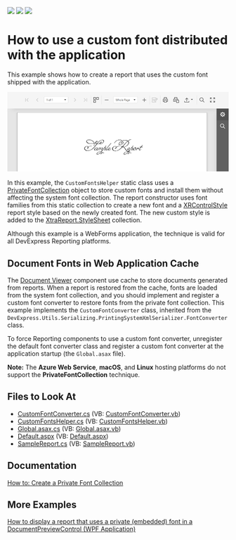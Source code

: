 <!-- default badges list -->
![](https://img.shields.io/endpoint?url=https://codecentral.devexpress.com/api/v1/VersionRange/128603777/2022.1)
[![](https://img.shields.io/badge/Open_in_DevExpress_Support_Center-FF7200?style=flat-square&logo=DevExpress&logoColor=white)](https://supportcenter.devexpress.com/ticket/details/E5198)
[![](https://img.shields.io/badge/📖_How_to_use_DevExpress_Examples-e9f6fc?style=flat-square)](https://docs.devexpress.com/GeneralInformation/403183)
<!-- default badges end -->

# How to use a custom font distributed with the application

This example shows how to create a report that uses the custom font shipped with the application.

![Report with Custom Fonts](./Images/report-with-custom-fonts.png)

In this example, the `CustomFontsHelper` static class uses a [PrivateFontCollection](https://docs.microsoft.com/en-us/dotnet/api/system.drawing.text.privatefontcollection) object to store custom fonts and install them without affecting the system font collection. The report constructor uses font families from this static collection to create a new font and a [XRControlStyle](https://docs.devexpress.com/XtraReports/DevExpress.XtraReports.UI.XRControlStyle) report style based on the newly created font. The new custom style is added to the [XtraReport.StyleSheet](https://docs.devexpress.com/XtraReports/DevExpress.XtraReports.UI.XtraReport.StyleSheet) collection.

Although this example is a WebForms application, the technique is valid for all DevExpress Reporting platforms.

## Document Fonts in Web Application Cache

The [Document Viewer](https://docs.devexpress.com/XtraReports/17738/create-end-user-reporting-applications/web-reporting/asp-net-webforms-reporting/document-viewer) component use cache to store documents generated from reports. When a report is restored from the cache, fonts are loaded from the system font collection, and you should implement and register a custom font converter to restore fonts from the private font collection. This example implements the `CustomFontConverter` class, inherited from the `DevExpress.Utils.Serializing.PrintingSystemXmlSerializer.FontConverter` class. 
 
To force Reporting components to use a custom font converter, unregister the default font converter class and register a custom font converter at the application startup (the `Global.asax` file).

**Note:** The **Azure Web Service**, **macOS**, and **Linux** hosting platforms do not support the **PrivateFontCollection** technique.

## Files to Look At  

- [CustomFontConverter.cs](CS/E5198/CustomFontConverter.cs) (VB: [CustomFontConverter.vb](VB/E5198/CustomFontConverter.vb))  
- [CustomFontsHelper.cs](CS/E5198/CustomFontsHelper.cs) (VB: [CustomFontsHelper.vb](VB/E5198/CustomFontsHelper.vb)) 
- [Global.asax.cs](CS/E5198/Global.asax.cs) (VB: [Global.asax.vb](VB/E5198/Global.asax.vb)) 
- [Default.aspx](CS/E5198/Default.aspx) (VB: [Default.aspx](VB/E5198/Default.aspx))  
- [SampleReport.cs](CS/E5198/SampleReport.cs) (VB: [SampleReport.vb](VB/E5198/SampleReport.vb))  
  
## Documentation
[How to: Create a Private Font Collection](https://docs.microsoft.com/en-us/dotnet/desktop/winforms/advanced/how-to-create-a-private-font-collection)

## More Examples
[How to display a report that uses a private (embedded) font in a DocumentPreviewControl (WPF Application)](https://supportcenter.devexpress.com/ticket/details/e5083/how-to-display-a-report-that-uses-a-private-embedded-font-in-a-documentpreviewcontrol)
